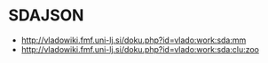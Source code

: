 # SDAJSON

- http://vladowiki.fmf.uni-lj.si/doku.php?id=vlado:work:sda:mm
- http://vladowiki.fmf.uni-lj.si/doku.php?id=vlado:work:sda:clu:zoo
